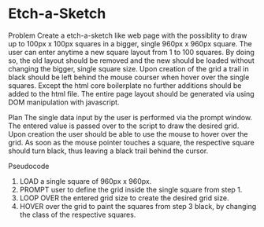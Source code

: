 # Etch-a-Sketch

Problem
Create a etch-a-sketch like web page with the possiblity to draw up to 100px x 100px squares in a bigger, single 960px x 960px square. The user can enter anytime a new square layout from 1 to 100 squares. By doing so, the old layout should be removed and the new should be loaded without changing the bigger, single square size. Upon creation of the grid a trail in black should be left behind the mouse courser when hover over the single squares.
Except the html core boilerplate no further additions should be added to the html file. The entire page layout should be generated via using DOM manipulation with javascript.

Plan
The single data input by the user is performed via the prompt window.
The entered value is passed over to the script to draw the desired grid. Upon creation the user should be able to use the mouse to hover over the grid. As soon as the mouse pointer touches a square, the respective square should turn black, thus leaving a black trail behind the cursor.

Pseudocode

1. LOAD a single square of 960px x 960px.
2. PROMPT user to define the grid inside the single square from step 1.
3. LOOP OVER the entered grid size to create the desired grid size.
4. HOVER over the grid to paint the squares from step 3 black, by changing the class of the respective squares.
